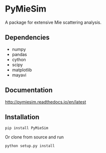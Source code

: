 # PyMieSim

A package for extensive Mie scattering analysis.

## Dependencies

  * numpy
  * pandas
  * cython
  * scipy
  * matplotlib
  * mayavi

## Documentation

http://pymiesim.readthedocs.io/en/latest

## Installation

	pip install PyMieSim

Or clone from source and run

	python setup.py install
